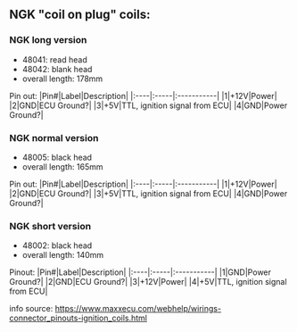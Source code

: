 ## NGK "coil on plug" coils:<br/> ## 

### NGK long version ###
- 48041: read head
- 48042: blank head
- overall length: 178mm

Pin out:
|Pin#|Label|Description|
|:----|:-----|:-----------|
|1|+12V|Power|
|2|GND|ECU Ground?|
|3|+5V|TTL, ignition signal from ECU|
|4|GND|Power Ground?|

### NGK normal version ###
- 48005: black head
- overall length: 165mm

Pin out:
|Pin#|Label|Description|
|:----|:-----|:-----------|
|1|+12V|Power|
|2|GND|ECU Ground?|
|3|+5V|TTL, ignition signal from ECU|
|4|GND|Power Ground?|

### NGK short version ###
- 48002: black head
- overall length: 140mm

Pinout:
|Pin#|Label|Description|
|:----|:-----|:-----------|
|1|GND|Power Ground?|
|2|GND|ECU Ground?|
|3|+12V|Power|
|4|+5V|TTL, ignition signal from ECU|

info source: https://www.maxxecu.com/webhelp/wirings-connector_pinouts-ignition_coils.html
